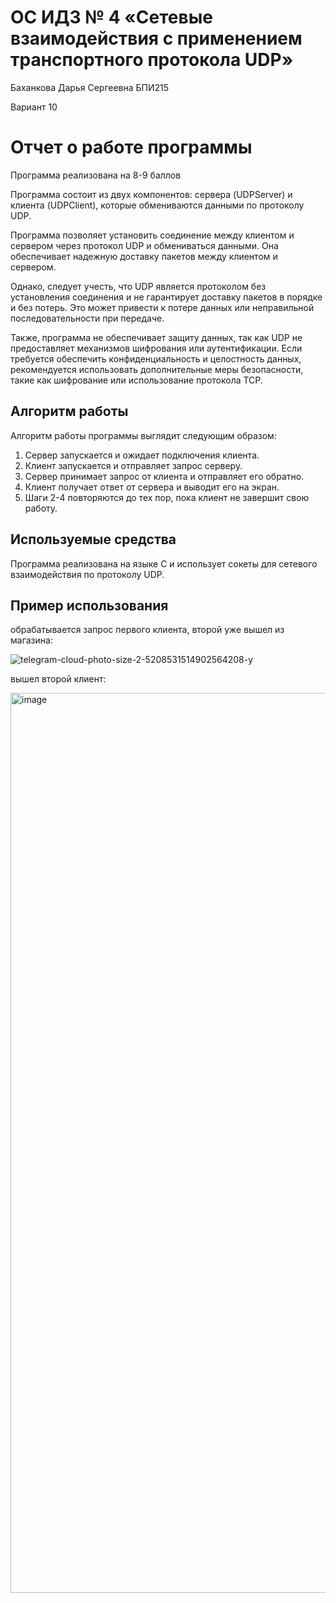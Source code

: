 # ОС ИДЗ № 4 «Сетевые взаимодействия с применением транспортного протокола UDP»

Баханкова Дарья Сергеевна БПИ215

Вариант 10

Отчет о работе программы
==========================

Программа реализована на 8-9 баллов

Программа состоит из двух компонентов: сервера (UDPServer) и клиента (UDPClient), которые обмениваются данными по протоколу UDP.

Программа позволяет установить соединение между клиентом и сервером через протокол UDP и обмениваться данными. Она обеспечивает надежную доставку пакетов между клиентом и сервером.

Однако, следует учесть, что UDP является протоколом без установления соединения и не гарантирует доставку пакетов в порядке и без потерь. Это может привести к потере данных или неправильной последовательности при передаче.

Также, программа не обеспечивает защиту данных, так как UDP не предоставляет механизмов шифрования или аутентификации. Если требуется обеспечить конфиденциальность и целостность данных, рекомендуется использовать дополнительные меры безопасности, такие как шифрование или использование протокола TCP.

## Алгоритм работы

Алгоритм работы программы выглядит следующим образом:

1. Сервер запускается и ожидает подключения клиента.
2. Клиент запускается и отправляет запрос серверу.
3. Сервер принимает запрос от клиента и отправляет его обратно.
4. Клиент получает ответ от сервера и выводит его на экран.
5. Шаги 2-4 повторяются до тех пор, пока клиент не завершит свою работу.

## Используемые средства

Программа реализована на языке C и использует сокеты для сетевого взаимодействия по протоколу UDP.

## Пример использования

обрабатывается запрос первого клиента, второй уже вышел из магазина:

![telegram-cloud-photo-size-2-5208531514902564208-y](https://github.com/Dashbah/ComputerSystemArchitecture_HSE/assets/90968766/9d0d9609-1c7e-427f-bc7b-4b318443b33d)

вышел второй клиент:

<img width="1440" alt="image" src="https://github.com/Dashbah/ComputerSystemArchitecture_HSE/assets/90968766/52b1ed2a-e8d1-48f3-b76c-eca2f9e9042b">

